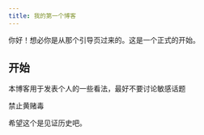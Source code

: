 ```yaml
---
title: 我的第一个博客
---
```

你好！想必你是从那个引导页过来的。这是一个正式的开始。

## 开始

本博客用于发表个人的一些看法，最好不要讨论敏感话题

禁止黄赌毒

希望这个是见证历史吧。
